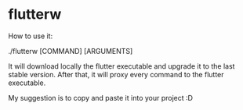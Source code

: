 # flutterw

How to use it:

./flutterw [COMMAND] [ARGUMENTS]


It will download locally the flutter executable and upgrade it to the last stable version. After that, it will proxy every command to the flutter executable.


My suggestion is to copy and paste it into your project :D
